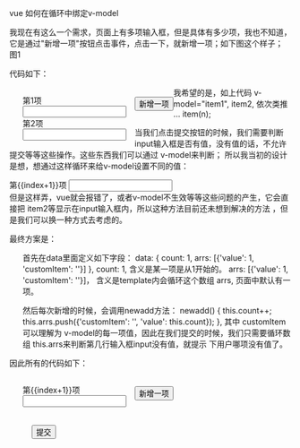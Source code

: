 
vue 如何在循环中绑定v-model

我现在有这么一个需求，页面上有多项输入框，但是具体有多少项，我也不知道，它是通过"新增一项"按钮点击事件，点击一下，就新增一项；如下图这个样子；
图1

代码如下：
<ul class="list">
  <li>
    <label>第1项</label>
    <input type="text" v-model="item1" />
  </li>
  <li>
    <label>第2项</label>
    <input type="text" v-model="item2" />
  </li>
</ul>
<button @click="newadd">新增一项</button>

我希望的是，如上代码 v-model="item1", item2, 依次类推 ... item(n);

当我们点击提交按钮的时候，我们需要判断input输入框是否有值，没有值的话，不允许提交等等这些操作。这些东西我们可以通过 v-model来判断；
所以我当初的设计是想，想通过这样循环来给v-model设置不同的值：
<li v-for="(item, index) in items">
  <label>第{{index+1}}项</label>
  <input type="text" v-model="'item'+(index+1)" />
</li>
但是这样弄，vue就会报错了，或者v-model不生效等等这些问题的产生，它会直接把 item2等显示在input输入框内，所以这种方法目前还未想到解决的方法
，但是我们可以换一种方式去考虑的。

最终方案是：
1. 首先在data里面定义如下字段：
data: {
  count: 1,
  arrs: [{'value': 1, 'customItem': ''}]
},
count: 1, 含义是某一项是从1开始的。
arrs: [{'value': 1, 'customItem': ''}]， 含义是template内会循环这个数组 arrs, 页面中默认有一项。

2. 然后每次新增的时候，会调用newadd方法：
newadd() {
  this.count++;
  this.arrs.push({'customItem': '', 'value': this.count});
},
其中 customItem 可以理解为 v-model的每一项值，因此在我们提交的时候，我们只需要循环数组 this.arrs来判断第几行输入框input没有值，就提示
下用户哪项没有值了。

因此所有的代码如下：
<!DOCTYPE html>
<html>
  <head>
    <title>演示Vue</title>
    <style>
      ul,li {list-style: none;}
      .list {float: left; width:200px;}
      button {float:left; margin-top:18px;}
    </style>
  </head>
  <body>
    <div id="app">
      <div style="width:100%;overflow:hidden;">
        <ul class="list">
          <li v-for="(item, index) in arrs">
            <label>第{{index+1}}项</label>
            <input type="text" v-model="item.customItem" />
          </li>
        </ul>
        <button @click="newadd">新增一项</button>
      </div>
      <div style="width:100%;margin-left:40px;overflow:hidden;">
        <button @click="comfirm">提交</button>
      </div>
    </div>
  </body>
  <script src="./vue.js"></script>
  <script>
    var app = new Vue({
      el: '#app',
      data: {
        count: 1,
        arrs: [{'value': 1, 'customItem': ''}]
      },
      methods: {
        newadd() {
          this.count++;
          this.arrs.push({'customItem': '', 'value': this.count});
        },
        comfirm() {
          for (let i = 0; i < this.arrs.length; i++) {
            var item = this.arrs[i];
            if (!item.customItem) {
              alert('第'+(i+1)+'项不能为空');
              return;
            }
          }
        }
      }
    })
  </script>
</html>